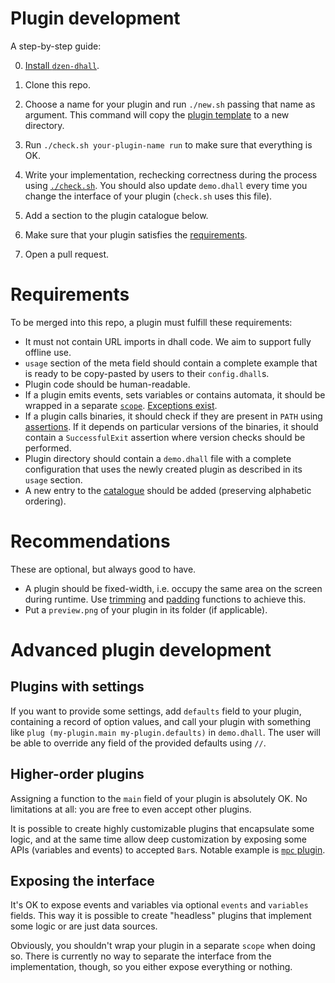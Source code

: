 # Plugin development

A step-by-step guide:

0. [Install `dzen-dhall`](https://github.com/dzen-dhall/dzen-dhall#installing).

1. Clone this repo.

2. Choose a name for your plugin and run `./new.sh` passing that name as argument. This command will copy the [plugin template](#plugin-template) to a new directory.

3. Run `./check.sh your-plugin-name run` to make sure that everything is OK.

4. Write your implementation, rechecking correctness during the process using [`./check.sh`](./check.sh). You should also update `demo.dhall` every time you change the interface of your plugin (`check.sh` uses this file).

5. Add a section to the plugin catalogue below.

6. Make sure that your plugin satisfies the [requirements](#requirements).

7. Open a pull request.

# Requirements

To be merged into this repo, a plugin must fulfill these requirements:

- It must not contain URL imports in dhall code. We aim to support fully offline use.
- `usage` section of the meta field should contain a complete example that is ready to be copy-pasted by users to their `config.dhall`s.
- Plugin code should be human-readable.
- If a plugin emits events, sets variables or contains automata, it should be wrapped in a separate [`scope`](https://github.com/dzen-dhall/dzen-dhall#scopes). [Exceptions exist](#exposing-the-interface).
- If a plugin calls binaries, it should check if they are present in `PATH` using [assertions](https://github.com/dzen-dhall/dzen-dhall#assertions). If it depends on particular versions of the binaries, it should contain a `SuccessfulExit` assertion where version checks should be performed.
- Plugin directory should contain a `demo.dhall` file with a complete configuration that uses the newly created plugin as described in its `usage` section.
- A new entry to the [catalogue](#catalogue) should be added (preserving alphabetic ordering).

# Recommendations

These are optional, but always good to have.

- A plugin should be fixed-width, i.e. occupy the same area on the screen during runtime. Use [trimming](https://github.com/dzen-dhall/dzen-dhall#trimming-text) and [padding](https://github.com/dzen-dhall/dzen-dhall#padding-text) functions to achieve this.
- Put a `preview.png` of your plugin in its folder (if applicable).

# Advanced plugin development

## Plugins with settings

If you want to provide some settings, add `defaults` field to your plugin, containing a record of option values, and call your plugin with something like `plug (my-plugin.main my-plugin.defaults)` in `demo.dhall`. The user will be able to override any field of the provided defaults using `//`.

## Higher-order plugins

Assigning a function to the `main` field of your plugin is absolutely OK. No limitations at all: you are free to even accept other plugins.

It is possible to create highly customizable plugins that encapsulate some logic, and at the same time allow deep customization by exposing some APIs (variables and events) to accepted `Bar`s. Notable example is [`mpc` plugin](mpc/).

## Exposing the interface

It's OK to expose events and variables via optional `events` and `variables` fields. This way it is possible to create "headless" plugins that implement some logic or are just data sources.

Obviously, you shouldn't wrap your plugin in a separate `scope` when doing so. There is currently no way to separate the interface from the implementation, though, so you either expose everything or nothing.
